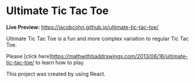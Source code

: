 # Ultimate Tic Tac Toe

**Live Preview:** https://jacobcohn.github.io/ultimate-tic-tac-toe/

Ultimate Tic Tac Toe is a fun and more complex variation to regular Tic Tac Toe. 

Please [click here]https://mathwithbaddrawings.com/2013/06/16/ultimate-tic-tac-toe/ to learn how to play.

This project was created by using React. 
